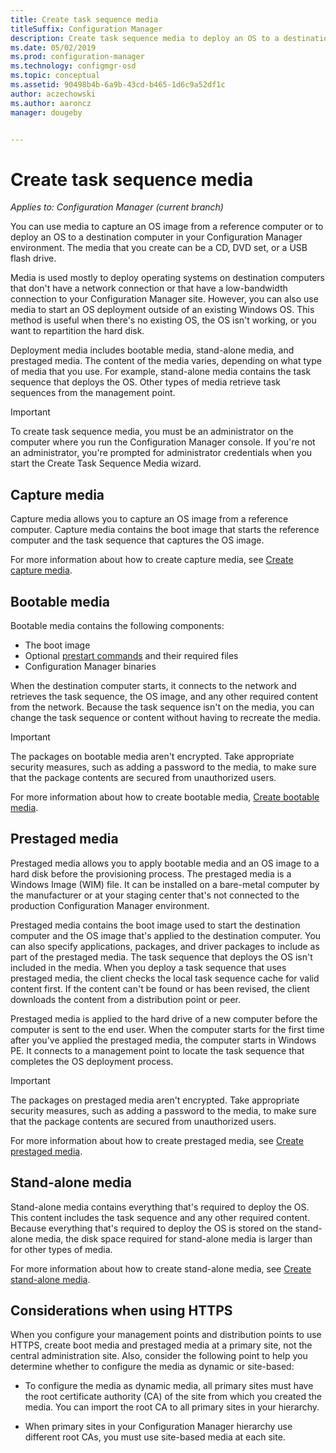 ```yaml
---
title: Create task sequence media
titleSuffix: Configuration Manager
description: Create task sequence media to deploy an OS to a destination computer in your Configuration Manager environment.
ms.date: 05/02/2019
ms.prod: configuration-manager
ms.technology: configmgr-osd
ms.topic: conceptual
ms.assetid: 90498b4b-6a9b-43cd-b465-1d6c9a52df1c
author: aczechowski
ms.author: aaroncz
manager: dougeby


---
```


# Create task sequence media

*Applies to: Configuration Manager (current branch)*

You can use media to capture an OS image from a reference computer or to deploy an OS to a destination computer in your Configuration Manager environment. The media that you create can be a CD, DVD set, or a USB flash drive.  

Media is used mostly to deploy operating systems on destination computers that don't have a network connection or that have a low-bandwidth connection to your Configuration Manager site. However, you can also use media to start an OS deployment outside of an existing Windows OS. This method is useful when there's no existing OS, the OS isn't working, or you want to repartition the hard disk.  

Deployment media includes bootable media, stand-alone media, and prestaged media. The content of the media varies, depending on what type of media that you use. For example, stand-alone media contains the task sequence that deploys the OS. Other types of media retrieve task sequences from the management point.  

> [!IMPORTANT]  
> To create task sequence media, you must be an administrator on the computer where you run the Configuration Manager console. If you're not an administrator, you're prompted for administrator credentials when you start the Create Task Sequence Media wizard.  


## <a name="BKMK_PlanCaptureMedia"></a> Capture media

Capture media allows you to capture an OS image from a reference computer. Capture media contains the boot image that starts the reference computer and the task sequence that captures the OS image.

For more information about how to create capture media, see [Create capture media](create-capture-media.md).  


## <a name="BKMK_PlanBootableMedia"></a> Bootable media

Bootable media contains the following components:

- The boot image
- Optional [prestart commands](../understand/prestart-commands-for-task-sequence-media.md) and their required files
- Configuration Manager binaries

When the destination computer starts, it connects to the network and retrieves the task sequence, the OS image, and any other required content from the network. Because the task sequence isn't on the media, you can change the task sequence or content without having to recreate the media.  

> [!IMPORTANT]  
> The packages on bootable media aren't encrypted. Take appropriate security measures, such as adding a password to the media, to make sure that the package contents are secured from unauthorized users.  

For more information about how to create bootable media, [Create bootable media](create-bootable-media.md).  


## <a name="BKMK_PlanPrestagedMedia"></a> Prestaged media

Prestaged media allows you to apply bootable media and an OS image to a hard disk before the provisioning process. The prestaged media is a Windows Image (WIM) file. It can be installed on a bare-metal computer by the manufacturer or at your staging center that's not connected to the production Configuration Manager environment.  

Prestaged media contains the boot image used to start the destination computer and the OS image that's applied to the destination computer. You can also specify applications, packages, and driver packages to include as part of the prestaged media. The task sequence that deploys the OS isn't included in the media. When you deploy a task sequence that uses prestaged media, the client checks the local task sequence cache for valid content first. If the content can't be found or has been revised, the client downloads the content from a distribution point or peer.  

Prestaged media is applied to the hard drive of a new computer before the computer is sent to the end user. When the computer starts for the first time after you've applied the prestaged media, the computer starts in Windows PE. It connects to a management point to locate the task sequence that completes the OS deployment process.  

> [!IMPORTANT]  
> The packages on prestaged media aren't encrypted. Take appropriate security measures, such as adding a password to the media, to make sure that the package contents are secured from unauthorized users.  

For more information about how to create prestaged media, see [Create prestaged media](create-prestaged-media.md).  


## <a name="BKMK_PlanStandaloneMedia"></a> Stand-alone media

Stand-alone media contains everything that's required to deploy the OS. This content includes the task sequence and any other required content. Because everything that's required to deploy the OS is stored on the stand-alone media, the disk space required for stand-alone media is larger than for other types of media.  

For more information about how to create stand-alone media, see [Create stand-alone media](create-stand-alone-media.md).  


## Considerations when using HTTPS

When you configure your management points and distribution points to use HTTPS, create boot media and prestaged media at a primary site, not the central administration site. Also, consider the following point to help you determine whether to configure the media as dynamic or site-based:  

- To configure the media as dynamic media, all primary sites must have the root certificate authority (CA) of the site from which you created the media. You can import the root CA to all primary sites in your hierarchy.  

- When primary sites in your Configuration Manager hierarchy use different root CAs, you must use site-based media at each site.  
